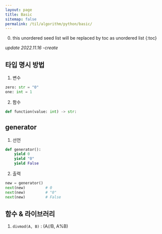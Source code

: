 ```yaml
---
layout: page
title: Basic
sitemap: false
permalink: /til/algorithm/python/basic/
---
```

0. this unordered seed list will be replaced by toc as unordered list
{:toc}

*update 2022.11.16 -create*

## 타입 명시 방법
1. 변수
```python
zero: str = "0"
one: int = 1
```

2. 함수
```python
def function(value: int) -> str:
```

## generator
1. 선언
```python
def generator():
    yield 0
    yield "0"
    yield False
```

2. 출력
```python
new = generator()
next(new)         # 0
next(new)         # "0"
next(new)         # False
```

## 함수 & 라이브러리
1. `divmod(A, B)` : (A//B, A%B)